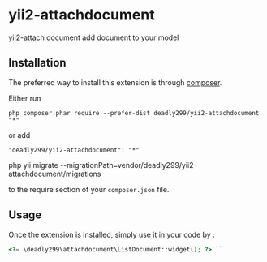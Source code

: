 yii2-attachdocument
===================
yii2-attach document add document to your model

Installation
------------

The preferred way to install this extension is through [composer](http://getcomposer.org/download/).

Either run

```
php composer.phar require --prefer-dist deadly299/yii2-attachdocument "*"
```

or add

```
"deadly299/yii2-attachdocument": "*"
```

php yii migrate --migrationPath=vendor/deadly299/yii2-attachdocument/migrations


to the require section of your `composer.json` file.


Usage
-----

Once the extension is installed, simply use it in your code by  :

```php
<?= \deadly299\attachdocument\ListDocument::widget(); ?>```
